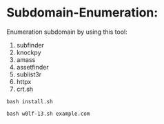 # Subdomain-Enumeration:

Enumeration subdomain by using this tool:
1. subfinder
2. knockpy
3. amass
4. assetfinder
5. sublist3r
6. httpx
7. crt.sh

`bash install.sh`

`bash w0lf-13.sh example.com`
